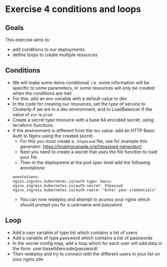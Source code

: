 # Exercise 4 conditions and loops

## Goals

This exercise aims to:
* add conditions to our deployments
* define loops to create multiple resources

## Conditions

* We will make some items conditional, i.e. some information will be specific to some parameters, or some resources will only be created when the conditions are met
* For this: add an env variable with a default value to dev
* In the code for creating our resources, set the type of service to ClusterIp if we are in a dev environment, and to LoadBalancer if the value of `env` is `prod`
* Create a secret type resource with a base 64 encoded secret, using terraform functions.
* If the environment is different from the `dev` value: add an HTTP Basic Auth to Nginx using the created secret.
    * For this you must create a `.htpasswd` file, use for example this generator: https://hostingcanada.org/htpasswd-generator/
    * Next you need to create a secret that uses the file function to load your file
    * Then in the deployment at the pod spec level add the following annotations:
    ```
    annotations:
    nginx.ingress.kubernetes.io/auth-type: basic
    nginx.ingress.kubernetes.io/auth-secret: htpasswd
    nginx.ingress.kubernetes.io/auth-realm: "Enter your credentials"
    ```
    * You can now redeploy and attempt to access your nginx which should prompt you for a username and password

## Loop

* Add a user variable of type list which contains a list of users
* Add a variable of type password which contains a list of passwords
* In the secret config map, add a loop which for each user will add data in the form: user:base64encode(password)
* Then redeploy and try to connect with the different users in your list on your nginx site


